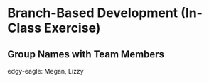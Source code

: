 # Branch-Based Development (In-Class Exercise)

## Group Names with Team Members
edgy-eagle: Megan, Lizzy
